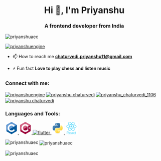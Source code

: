 <h1 align="center">Hi 👋, I'm Priyanshu</h1>
<h3 align="center">A frontend developer from India</h3>

<p align="left"> <img src="https://komarev.com/ghpvc/?username=priyanshuaec&label=Profile%20views&color=0e75b6&style=flat" alt="priyanshuaec" /> </p>

<p align="left"> <a href="https://twitter.com/priyanshuengine" target="blank"><img src="https://img.shields.io/twitter/follow/priyanshuengine?logo=twitter&style=for-the-badge" alt="priyanshuengine" /></a> </p>

- 📫 How to reach me **chaturvedi.priyanshu11@gmail.com**

- ⚡ Fun fact **Love to play chess and listen music**

<h3 align="left">Connect with me:</h3>
<p align="left">
<a href="https://twitter.com/priyanshuengine" target="blank"><img align="center" src="https://raw.githubusercontent.com/rahuldkjain/github-profile-readme-generator/master/src/images/icons/Social/twitter.svg" alt="priyanshuengine" height="30" width="40" /></a>
<a href="https://linkedin.com/in/priyanshu chaturvedi" target="blank"><img align="center" src="https://raw.githubusercontent.com/rahuldkjain/github-profile-readme-generator/master/src/images/icons/Social/linked-in-alt.svg" alt="priyanshu chaturvedi" height="30" width="40" /></a>
<a href="https://instagram.com/priyanshu_chaturvedi_1106" target="blank"><img align="center" src="https://raw.githubusercontent.com/rahuldkjain/github-profile-readme-generator/master/src/images/icons/Social/instagram.svg" alt="priyanshu_chaturvedi_1106" height="30" width="40" /></a>
<a href="https://www.youtube.com/c/priyanshu chaturvedi" target="blank"><img align="center" src="https://raw.githubusercontent.com/rahuldkjain/github-profile-readme-generator/master/src/images/icons/Social/youtube.svg" alt="priyanshu chaturvedi" height="30" width="40" /></a>
</p>

<h3 align="left">Languages and Tools:</h3>
<p align="left"> <a href="https://www.cprogramming.com/" target="_blank" rel="noreferrer"> <img src="https://raw.githubusercontent.com/devicons/devicon/master/icons/c/c-original.svg" alt="c" width="40" height="40"/> </a> <a href="https://www.w3schools.com/cpp/" target="_blank" rel="noreferrer"> <img src="https://raw.githubusercontent.com/devicons/devicon/master/icons/cplusplus/cplusplus-original.svg" alt="cplusplus" width="40" height="40"/> </a> <a href="https://flutter.dev" target="_blank" rel="noreferrer"> <img src="https://www.vectorlogo.zone/logos/flutterio/flutterio-icon.svg" alt="flutter" width="40" height="40"/> </a> <a href="https://www.python.org" target="_blank" rel="noreferrer"> <img src="https://raw.githubusercontent.com/devicons/devicon/master/icons/python/python-original.svg" alt="python" width="40" height="40"/> </a> <a href="https://reactjs.org/" target="_blank" rel="noreferrer"> <img src="https://raw.githubusercontent.com/devicons/devicon/master/icons/react/react-original-wordmark.svg" alt="react" width="40" height="40"/> </a> </p>

<p><img align="left" src="https://github-readme-stats.vercel.app/api/top-langs?username=priyanshuaec&show_icons=true&locale=en&layout=compact" alt="priyanshuaec" /></p>

<p>&nbsp;<img align="center" src="https://github-readme-stats.vercel.app/api?username=priyanshuaec&show_icons=true&locale=en" alt="priyanshuaec" /></p>

<p><img align="center" src="https://github-readme-streak-stats.herokuapp.com/?user=priyanshuaec&" alt="priyanshuaec" /></p>
